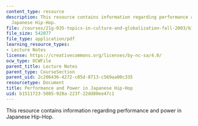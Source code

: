 ```yaml
---
content_type: resource
description: This resource contains information regarding performance and power in
  Japanese Hip-Hop.
file: /courses/21g-035-topics-in-culture-and-globalization-fall-2003/b15117235085928a223f22dd80ee47c1_MIT21G_035F03_l07.pdf
file_size: 542077
file_type: application/pdf
learning_resource_types:
- Lecture Notes
license: https://creativecommons.org/licenses/by-nc-sa/4.0/
ocw_type: OCWFile
parent_title: Lecture Notes
parent_type: CourseSection
parent_uid: 2c206436-4272-c85d-8713-c569aa00c335
resourcetype: Document
title: Performance and Power in Japanese Hip-Hop
uid: b1511723-5085-928a-223f-22dd80ee47c1
---
```

This resource contains information regarding performance and power in Japanese Hip-Hop.